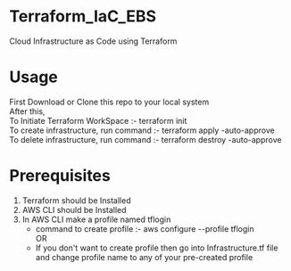 # Terraform_IaC_EBS
Cloud Infrastructure as Code using Terraform 

# Usage
First Download or Clone this repo to your local system  
After this,  
To Initiate Terraform WorkSpace       :- terraform init  
To create infrastructure, run command :- terraform apply -auto-approve  
To delete infrastructure, run command :- terraform destroy -auto-approve  

# Prerequisites
1) Terraform should be Installed  
2) AWS CLI should be Installed  
3) In AWS CLI make a profile named tflogin  
   - command to create profile :- aws configure --profile tflogin  
   OR  
   - If you don't want to create profile then go into Infrastructure.tf file and change profile name to any of your pre-created profile
